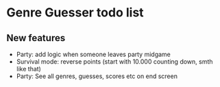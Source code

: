 # Genre Guesser todo list

## New features
- Party: add logic when someone leaves party midgame
- Survival mode: reverse points (start with 10.000 counting down, smth like that)
- Party: See all genres, guesses, scores etc on end screen
